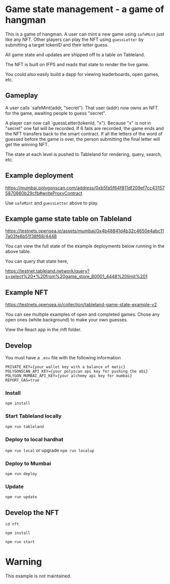# Game state management - a game of hangman

This is a game of hangman. A user can mint a new game using `safeMint` just like any NFT. Other players can play the NFT using `guessLetter` by submitting a target tokenID and their letter guess. 

All game state and updates are shipped off to a table on Tableland. 

The NFT is built on IFPS and reads that state to render the live game. 

You could also easily build a dapp for viewing leaderboards, open games, etc. 

## Gameplay

A user calls `safeMint(addr, "secret"). That user (addr) now owns an NFT for the game, awaiting people to guess "secret".

A player can now call `guessLetter(tokenId, "x"). Because "x" is not in "secret" one fail will be recorded. If 6 fails are recorded, the game ends and the NFT transfers back to the smart contract. If all the letters of the word of guessed before the game is over, the person submitting the final letter will get the winning NFT.

The state at each level is pushed to Tableland for rendering, query, search, etc. 

## Example deployment

https://mumbai.polygonscan.com/address/0xb5fa5f64f811df209ef7cc431575870860b29cfb#writeProxyContract

Use `safeMint` and `guessLetter` above to play.

## Example game state table on Tableland

https://testnets.opensea.io/assets/mumbai/0x4b48841d4b32c4650e4abc117a03fe8b51f38f68/4448

You can view the full state of the example deployments below running in the above table. 

You can query that state here,

https://testnet.tableland.network/query?s=select%20*%20from%20game_store_80001_4448%20limit%201

## Example NFT

https://testnets.opensea.io/collection/tableland-game-state-example-v2

You can see multiple examples of open and completed games. Chose any open ones (white background) to make your own guesses. 

View the React app in the /nft folder.

## Develop

You must have a `.env` file with the following information

```
PRIVATE_KEY={your wallet key with a balance of matic}
POLYGONSCAN_API_KEY={your polyscan api key for pushing the abi}
POLYGON_MUMBAI_API_KEY={your alchemy api key for mumbai}
REPORT_GAS=true
```

### Install

`npm install`

### Start Tableland locally

`npm run tableland`

### Deploy to local hardhat

`npm run local` or upgrade `npm run localup`

### Deploy to Mumbai

`npm run deploy`

### Update

`npm run update`

## Develop the NFT

`cd nft`

`npm install`

`npm run start`

# Warning

This example is not maintained.
